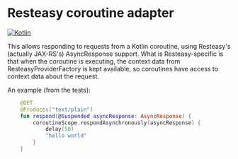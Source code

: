 Resteasy coroutine adapter
==========================

[ ![Kotlin](https://img.shields.io/badge/kotlin-1.4.30-blue.svg)](http://kotlinlang.org)

This allows responding to requests from a Kotlin coroutine, using Resteasy's
(actually JAX-RS's) AsyncResponse support. What is Resteasy-specific is that
when the coroutine is executing, the context data from ResteasyProviderFactory
is kept available, so coroutines have access to context data about the request.

An example (from the tests):

```kotlin
    @GET
    @Produces("text/plain")
    fun respond(@Suspended asyncResponse: AsyncResponse) {
        coroutineScope.respondAsynchronously(asyncResponse) {
            delay(50)
            "hello world"
        }
    }
```

